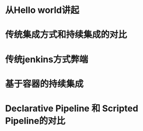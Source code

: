 # 从Hello world讲起

# 传统集成方式和持续集成的对比
# 传统jenkins方式弊端
# 基于容器的持续集成
# Declarative Pipeline 和 Scripted Pipeline的对比
#


